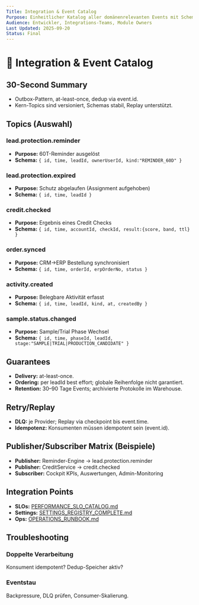 ```yaml
---
Title: Integration & Event Catalog
Purpose: Einheitlicher Katalog aller domänenrelevanten Events mit Schemas, Garantien und Subscriptions.
Audience: Entwickler, Integrations-Teams, Module Owners
Last Updated: 2025-09-20
Status: Final
---
```


# 🔗 Integration & Event Catalog

## 30-Second Summary
- Outbox-Pattern, at-least-once, dedup via event.id.
- Kern-Topics sind versioniert, Schemas stabil, Replay unterstützt.

## Topics (Auswahl)

### lead.protection.reminder
- **Purpose:** 60T-Reminder ausgelöst
- **Schema:** `{ id, time, leadId, ownerUserId, kind:"REMINDER_60D" }`

### lead.protection.expired
- **Purpose:** Schutz abgelaufen (Assignment aufgehoben)
- **Schema:** `{ id, time, leadId }`

### credit.checked
- **Purpose:** Ergebnis eines Credit Checks
- **Schema:** `{ id, time, accountId, checkId, result:{score, band, ttl} }`

### order.synced
- **Purpose:** CRM→ERP Bestellung synchronisiert
- **Schema:** `{ id, time, orderId, erpOrderNo, status }`

### activity.created
- **Purpose:** Belegbare Aktivität erfasst
- **Schema:** `{ id, time, leadId, kind, at, createdBy }`

### sample.status.changed
- **Purpose:** Sample/Trial Phase Wechsel
- **Schema:** `{ id, time, phaseId, leadId, stage:"SAMPLE|TRIAL|PRODUCTION_CANDIDATE" }`

## Guarantees
- **Delivery:** at-least-once.
- **Ordering:** per leadId best effort; globale Reihenfolge nicht garantiert.
- **Retention:** 30–90 Tage Events; archivierte Protokolle im Warehouse.

## Retry/Replay
- **DLQ:** je Provider; Replay via checkpoint bis event.time.
- **Idempotenz:** Konsumenten müssen idempotent sein (event.id).

## Publisher/Subscriber Matrix (Beispiele)
- **Publisher:** Reminder-Engine → lead.protection.reminder
- **Publisher:** CreditService → credit.checked
- **Subscriber:** Cockpit KPIs, Auswertungen, Admin-Monitoring

## Integration Points
- **SLOs:** [PERFORMANCE_SLO_CATALOG.md](../../leistung/artefakte/PERFORMANCE_SLO_CATALOG.md)
- **Settings:** [SETTINGS_REGISTRY_COMPLETE.md](../../verwaltung/artefakte/SETTINGS_REGISTRY_COMPLETE.md)
- **Ops:** [OPERATIONS_RUNBOOK.md](../../betrieb/artefakte/OPERATIONS_RUNBOOK.md)

## Troubleshooting

### Doppelte Verarbeitung
Konsument idempotent? Dedup-Speicher aktiv?

### Eventstau
Backpressure, DLQ prüfen, Consumer-Skalierung.